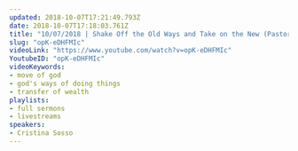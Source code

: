 ```yaml
---
updated: 2018-10-07T17:21:49.793Z
date: 2018-10-07T17:18:03.761Z
title: "10/07/2018 | Shake Off the Old Ways and Take on the New (Pastor Cris)"
slug: "opK-eDHFMIc"
videoLink: "https://www.youtube.com/watch?v=opK-eDHFMIc"
YoutubeID: "opK-eDHFMIc"
videoKeywords:
- move of god
- god's ways of doing things
- transfer of wealth
playlists:
- full sermons
- livestreams
speakers:
- Cristina Sosso
---
```

